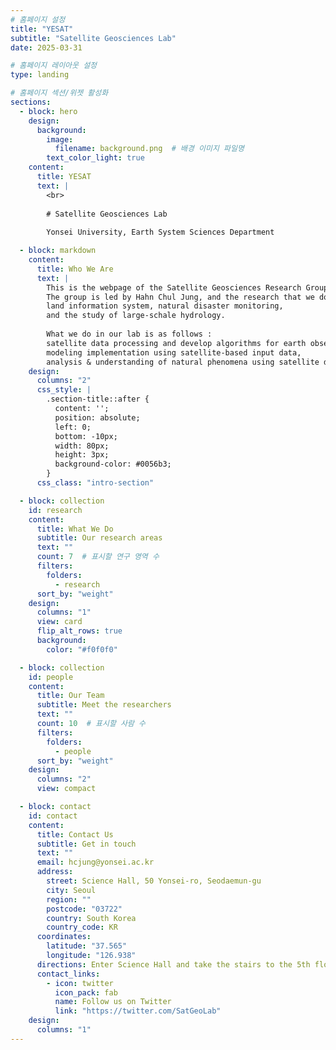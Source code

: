 ```yaml
---
# 홈페이지 설정
title: "YESAT"
subtitle: "Satellite Geosciences Lab"
date: 2025-03-31

# 홈페이지 레이아웃 설정
type: landing

# 홈페이지 섹션/위젯 활성화
sections:
  - block: hero
    design:
      background:
        image:
          filename: background.png  # 배경 이미지 파일명
        text_color_light: true
    content:
      title: YESAT
      text: |
        <br>
        
        # Satellite Geosciences Lab
        
        Yonsei University, Earth System Sciences Department

  - block: markdown
    content:
      title: Who We Are
      text: |
        This is the webpage of the Satellite Geosciences Research Group at the Department of Earth System Sciences, Yonsei University.
        The group is led by Hahn Chul Jung, and the research that we do focuses on radar remote sensing, 
        land information system, natural disaster monitoring, 
        and the study of large-schale hydrology.
        
        What we do in our lab is as follows : 
        satellite data processing and develop algorithms for earth observation, 
        modeling implementation using satellite-based input data,
        analysis & understanding of natural phenomena using satellite data and modeling.
    design:
      columns: "2"
      css_style: |
        .section-title::after {
          content: '';
          position: absolute;
          left: 0;
          bottom: -10px;
          width: 80px;
          height: 3px;
          background-color: #0056b3;
        }
      css_class: "intro-section"

  - block: collection
    id: research
    content:
      title: What We Do
      subtitle: Our research areas
      text: ""
      count: 7  # 표시할 연구 영역 수
      filters:
        folders:
          - research
      sort_by: "weight"
    design:
      columns: "1"
      view: card
      flip_alt_rows: true
      background:
        color: "#f0f0f0"

  - block: collection
    id: people
    content:
      title: Our Team
      subtitle: Meet the researchers
      text: ""
      count: 10  # 표시할 사람 수
      filters:
        folders:
          - people
      sort_by: "weight"
    design:
      columns: "2"
      view: compact

  - block: contact
    id: contact
    content:
      title: Contact Us
      subtitle: Get in touch
      text: ""
      email: hcjung@yonsei.ac.kr
      address:
        street: Science Hall, 50 Yonsei-ro, Seodaemun-gu
        city: Seoul
        region: ""
        postcode: "03722"
        country: South Korea
        country_code: KR
      coordinates:
        latitude: "37.565"
        longitude: "126.938"
      directions: Enter Science Hall and take the stairs to the 5th floor
      contact_links:
        - icon: twitter
          icon_pack: fab
          name: Follow us on Twitter
          link: "https://twitter.com/SatGeoLab"
    design:
      columns: "1"
---
```

